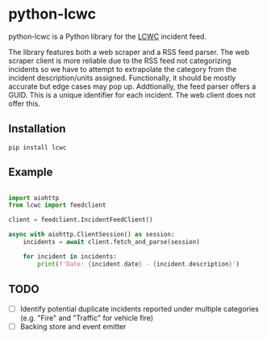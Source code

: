 # python-lcwc

python-lcwc is a Python library for the [LCWC](https://www.lcwc911.us/live-incident-list) incident feed.

The library features both a web scraper and a RSS feed parser. The web scraper client is more reliable due to the RSS feed not categorizing incidents so we have to attempt to extrapolate the category from the incident description/units assigned. Functionally, it should be mostly accurate but edge cases may pop up. Addtionally, the feed parser offers a GUID. This is a unique identifier for each incident. The web client does not offer this.

## Installation

    pip install lcwc

## Example

```python

import aiohttp
from lcwc import feedclient

client = feedclient.IncidentFeedClient()

async with aiohttp.ClientSession() as session:
    incidents = await client.fetch_and_parse(session)

    for incident in incidents:
        print(f'Date: {incident.date} - {incident.description}')
```

## TODO

- [ ] Identify potential duplicate incidents reported under multiple categories (e.g. "Fire" and "Traffic" for vehicle fire)
- [ ] Backing store and event emitter